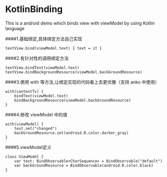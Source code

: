 # KotlinBinding
This is a android demo which binds view with viewModel by using Kotlin language

####1.基础绑定,具体绑定方法自己实现
```
textView.bind(viewModel.text) { text = it }
```
####2.有针对性的调用绑定方法
```
textView.bindText(viewModel.text)
textView.bindBackgroundResource(viewModel.backGroundResource)
```
####3.使用 with 等方法,让绑定实现的代码看上去更优雅（支持 anko 中使用）
```
with(contentTv) {
    bindText(viewModel.text)
    bindBackgroundResource(viewModel.backGroundResource)
}
```
####4.修改 viewModel 中的值
```
with(viewModel) {
    text.set("changed")
    backGroundResource.set(android.R.color.darker_gray)
}
```
####5.viewModel定义
```
class ViewModel {
    var text: BindObservable<CharSequence> = BindObservable("default")
    var backGroundResource = BindObservable(android.R.color.black)
}
```

